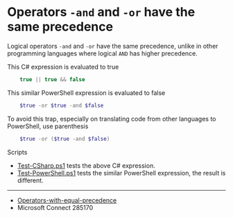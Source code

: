 # Operators `-and` and `-or` have the same precedence

Logical operators `-and` and `-or` have the same precedence, unlike in other
programming languages where logical `AND` has higher precedence.

This C# expression is evaluated to true

```csharp
    true || true && false
```

This similar PowerShell expression is evaluated to false

```powershell
    $true -or $true -and $false
```

To avoid this trap, especially on translating code from other languages to PowerShell, use parenthesis

```powershell
    $true -or ($true -and $false)
```

Scripts

- [Test-CSharp.ps1](Test-CSharp.ps1) tests the above C# expression.
- [Test-PowerShell.ps1](Test-PowerShell.ps1) tests the similar PowerShell expression, the result is different.

---

- [Operators-with-equal-precedence](../Operators-with-equal-precedence)
- Microsoft Connect 285170

